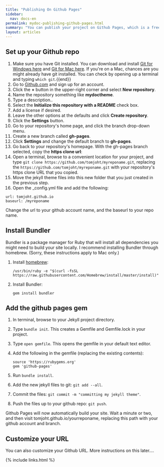 ```yaml
---
title: "Publishing On Github Pages"
sidebar: 
  nav: docs-en
permalink: mydoc-publishing-github-pages.html
summary: "You can publish your project on Github Pages, which is a free web hosting service provided by Github. All you need is to put your content into a Github repo branch called gh-pages and make this your default branch in your repo. With a Jekyll site, you just commit your entire project into the gh-pages branch and Github Pages will build the site for you."
layout: articles
---
```


## Set up your Github repo

1. Make sure you have Git installed. You can download and install [Git for Windows here](https://git-scm.com/download/win) and [Git for Mac here](https://git-scm.com/download/mac). If you're on a Mac, chances are you might already have git installed. You can check by opening up a terminal and typing `which git`.{{end}}
2. Go to [Github.com](http://github.com) and sign up for an account.
3. Click the **+** button in the upper-right corner and select **New repository**.
4. Name the repository something like **mydoctheme**.
5. Type a description..
6. Select the **Initialize this repository with a README** check box.
7. Add a license if desired.
8. Leave the other options at the defaults and click **Create repository**.
9. Click the **Settings** button.
10. Go to your repository's home page, and click the branch drop-down menu.
11. Create a new branch called **gh-pages**.  
12. Click **Settings** and change the default branch to **gh-pages**.
13. Go back to your repository's homepage. With the gh-pages branch selected, copy the **https clone url**:
14. Open a terminal, browse to a convenient location for your project, and type `git clone https://github.com/tomjoht/myreponame.git`, replacing the `https://github.com/tomjoht/myreponame.git` with your repository's https clone URL that you copied.
15. Move the jekyll theme files into this new folder that you just created in the previous step.
16. Open the \_config.yml file and add the following:

   ```
   url: tomjoht.github.io
   baseurl: /myreponame
   ```

   Change the url to your github account name, and the baseurl to your repo name.

## Install Bundler

Bundler is a package manager for Ruby that will install all dependencies you might need to build your site locally. I recommend installing Bundler through homebrew. (Sorry, these instructions apply to Mac only.)

1. Install [homebrew](http://brew.sh/):

   ```
   /usr/bin/ruby -e "$(curl -fsSL https://raw.githubusercontent.com/Homebrew/install/master/install)"
   ```
2. Install Bundler:

   ```
   gem install bundler
   ```


## Add the github pages gem

1. In terminal, browse to your Jekyll project directory.
2. Type `bundle init`. This creates a Gemfile and Gemfile.lock in your project.
3. Type `open gemfile`. This opens the gemfile in your default text editor.
4. Add the following in the gemfile (replacing the existing contents):

   ```
   source 'https://rubygems.org'
   gem 'github-pages'
   ```

5. Run `bundle install`.
14. Add the new jekyll files to git: `git add --all`.
15. Commit the files: `git commit -m "committing my jekyll theme"`.
16. Push the files up to your github repo: `git push`.

Github Pages will now automatically build your site. Wait a minute or two, and then visit tomjoht.github.io/yourreponame, replacing this path with your github account and branch.

## Customize your URL

You can also customize your Github URL. More instructions on this later....

{% include links.html %}
